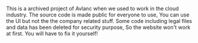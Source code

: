 This is a archived project of Avlanc when we used to work in the cloud industry. The source code is made public for everyone to use, You can use the UI but not the the company related stuff. Some code including legal files and data has been deleted for security purpose, So the website won't work at first. You will have to fix it yourself!
